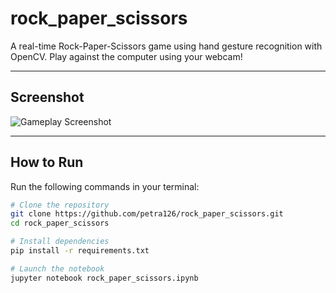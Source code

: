 # rock_paper_scissors 

A real-time Rock-Paper-Scissors game using hand gesture recognition with OpenCV. Play against the computer using your webcam!

---

## Screenshot

![Gameplay Screenshot](assets/screenshot.png)

---

## How to Run

Run the following commands in your terminal:

```bash
# Clone the repository
git clone https://github.com/petra126/rock_paper_scissors.git
cd rock_paper_scissors

# Install dependencies
pip install -r requirements.txt

# Launch the notebook
jupyter notebook rock_paper_scissors.ipynb
